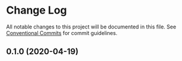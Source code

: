 # Change Log

All notable changes to this project will be documented in this file. See [Conventional Commits](https://conventionalcommits.org) for commit guidelines.

## 0.1.0 (2020-04-19)
